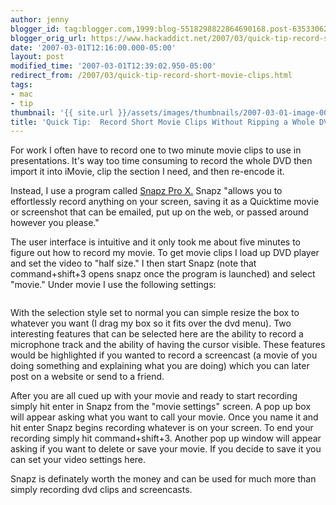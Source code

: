```yaml
---
author: jenny
blogger_id: tag:blogger.com,1999:blog-5518298822864690168.post-6353306215056613804
blogger_orig_url: https://www.hackaddict.net/2007/03/quick-tip-record-short-movie-clips.html
date: '2007-03-01T12:16:00.000-05:00'
layout: post
modified_time: '2007-03-01T12:39:02.950-05:00'
redirect_from: /2007/03/quick-tip-record-short-movie-clips.html
tags:
- mac
- tip
thumbnail: '{{ site.url }}/assets/images/thumbnails/2007-03-01-image-0000.jpg'
title: 'Quick Tip:  Record Short Movie Clips Without Ripping a Whole DVD'
---
```


For work I often have to record one to two minute movie clips to use in presentations.  It's way too time consuming to record the whole DVD then import it into iMovie, clip the section I need, and then re-encode it.



<!--END Snapz Pro X 2 box Table-->Instead, I use a program called <a href="http://www.ambrosiasw.com/utilities/snapzprox/">Snapz Pro X.</a>  Snapz "allows you to effortlessly record anything on your screen, saving it as a Quicktime movie or screenshot that can be emailed, put up on the web, or passed around however you please."



The user interface is intuitive and it only took me about five minutes to figure out how to record my movie.  To get movie clips I load up DVD player and set the video to "half size."  I then start Snapz (note that command+shift+3 opens snapz once the program is launched) and select "movie." Under movie I use the following settings:



<img alt="" border="0" id="BLOGGER_PHOTO_ID_5037010381691625554" src="{{ site.url }}/assets/images/posts/2007-03-01-image-0000.jpg" style="margin: 0px auto 10px; display: block; text-align: center; "/>

With the selection style set to normal you can simple resize the box to whatever you want (I drag my box so it fits over the dvd menu).  Two interesting features that can be selected here are the ability to record a microphone track and the ability of having the cursor visible.  These features would be highlighted if you wanted to record a screencast (a movie of you doing something and explaining what you are doing) which you can later post on a website or send to a friend.



After you are all cued up with your movie and ready to start recording simply hit enter in Snapz from the "movie settings" screen.   A pop up box will appear asking what you want to call your movie.  Once you name it and hit enter Snapz begins recording whatever is on your screen.  To end your recording simply hit command+shift+3.  Another pop up window will appear asking if you want to delete or save your movie.  If you decide to save it you can set your video settings here.



Snapz is definately worth the money and can be used for much more than simply recording dvd clips and screencasts.

<span style="font-family:Geneva, Verdana, Arial;font-size:78%;color:#000000;"><span style="font-size:100%;"><span style="font-family:courier new;"></span></span></span>